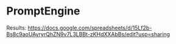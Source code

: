 # PromptEngine

Results:
https://docs.google.com/spreadsheets/d/15Lf2b-Bs8c9aoUAyryrQhZN9v7L3LBBt-zKHdXXAbBs/edit?usp=sharing 
